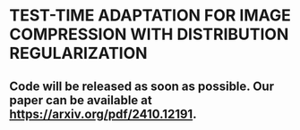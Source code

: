 # TEST-TIME ADAPTATION FOR IMAGE COMPRESSION WITH DISTRIBUTION REGULARIZATION
## Code will be released as soon as possible. Our paper can be available at https://arxiv.org/pdf/2410.12191.
